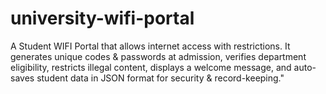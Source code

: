 # university-wifi-portal
A Student WIFI Portal that allows internet access with restrictions. It generates unique codes &amp; passwords at admission, verifies department eligibility, restricts illegal content, displays a welcome message, and auto-saves student data in JSON format for security &amp; record-keeping."
